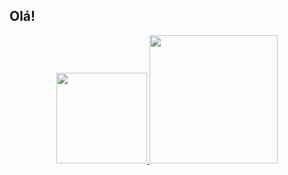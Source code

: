 ## Olá! 

<div align="center">
  <a href="https://github.com/joaopedroluz57">
  <img height="145em" src="https://github-readme-stats.vercel.app/api?username=joaopedroluz57&show_icons=true&theme=vision-friendly-dark&include_all_commits=true&count_private=true"/>
  <img height="205em" src="https://github-readme-stats.vercel.app/api/top-langs/?username=joaopedroluz57&layout=compact&langs_count=7&theme=vision-friendly-dark"/>
</div>
  
